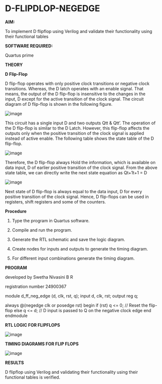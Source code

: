 # D-FLIPDLOP-NEGEDGE

**AIM:**

To implement  D flipflop using Verilog and validate their functionality using their functional tables

**SOFTWARE REQUIRED:**

Quartus prime

**THEORY**

**D Flip-Flop**

D flip-flop operates with only positive clock transitions or negative clock transitions. Whereas, the D latch operates with an enable signal. That means, the output of the D flip-flop is insensitive to the changes in the input, D except for the active transition of the clock signal. The circuit diagram of D flip-flop is shown in the following figure.

![image](https://github.com/naavaneetha/D-FLIPDLOP-NEGEDGE/assets/154305477/48c81fe8-bc3f-40e7-95e2-519fc155ad51)

This circuit has a single input D and two outputs Qtt & Qtt’. The operation of the D flip-flop is similar to the D Latch. However, this flip-flop affects the outputs only when the positive transition of the clock signal is applied instead of active enable. The following table shows the state table of the D flip-flop.

![image](https://github.com/naavaneetha/D-FLIPDLOP-NEGEDGE/assets/154305477/e5f3fda7-68ec-4a3a-a0a4-cf6f9cc4ab55)

Therefore, the D flip-flop always Hold the information, which is available on data input, D of earlier positive transition of the clock signal. From the above state table, we can directly write the next state equation as Qt+1t+1 = D

![image](https://github.com/naavaneetha/D-FLIPDLOP-NEGEDGE/assets/154305477/8592c0d8-2917-4142-91b9-d6c30dd891d2)

Next state of D flip-flop is always equal to the data input, D for every positive transition of the clock signal. Hence, D flip-flops can be used in registers, shift registers and some of the counters.

**Procedure**

1. Type the program in Quartus software.

2. Compile and run the program.

3. Generate the RTL schematic and save the logic diagram.

4. Create nodes for inputs and outputs to generate the timing diagram.

5. For different input combinations generate the timing diagram.

**PROGRAM**



developed by Swetha Nivasini B R





registration number 24900367





module d_ff_neg_edge (d, clk, rst, q);
  input d, clk, rst;
  output reg q;

  always @(negedge clk or posedge rst) begin
    if (rst)
      q <= 0; // Reset the flip-flop
    else
      q <= d; // D input is passed to Q on the negative clock edge
  end
endmodule






**RTL LOGIC FOR FLIPFLOPS**



![image](https://github.com/user-attachments/assets/a855e0eb-ea35-487e-bc86-17f22be0d0e5)



**TIMING DIAGRAMS FOR FLIP FLOPS**




![image](https://github.com/user-attachments/assets/a597079c-0965-4e89-a4ef-ee97bd64b07f)



**RESULTS**


D flipflop using Verilog and validating their functionality using their functional tables is verified.
